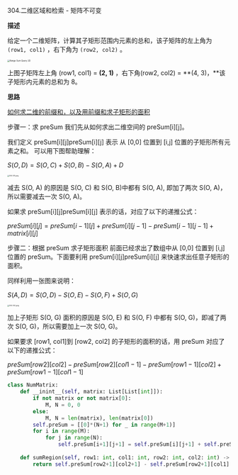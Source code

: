 304.二维区域和检索 - 矩阵不可变

**描述**

给定一个二维矩阵，计算其子矩形范围内元素的总和，该子矩阵的左上角为 `(row1, col1)` ，右下角为 `(row2, col2)` 。

<img src="https://cdn.jsdelivr.net/gh/lblbk/picgo/work/20210303173815.png" alt="Range Sum Query 2D" style="zoom:33%;" />

上图子矩阵左上角 (row1, col1) = **(2, 1)** ，右下角(row2, col2) = **(4, 3)，**该子矩形内元素的总和为 8。

**思路**

[如何求二维的前缀和，以及用前缀和求子矩形的面积](https://leetcode-cn.com/problems/range-sum-query-2d-immutable/solution/ru-he-qiu-er-wei-de-qian-zhui-he-yi-ji-y-6c21/)

步骤一：求 preSum
我们先从如何求出二维空间的 preSum[i][j]。

我们定义 preSum[i][j]preSum[i][j] 表示 从 [0,0] 位置到 [i,j] 位置的子矩形所有元素之和。
可以用下图帮助理解：

$S(O, D) = S(O, C) + S(O, B) - S(O, A) + D$

<img src="https://cdn.jsdelivr.net/gh/lblbk/picgo/work/20210303175753.jpeg" alt="304.001.jpeg" style="zoom: 25%;" />

减去 S(O, A) 的原因是 S(O, C) 和 S(O, B)中都有 S(O, A), 即加了两次 S(O, A)，所以需要减去一次 S(O, A)。

如果求 preSum[i][j]preSum[i][j] 表示的话，对应了以下的递推公式：

$preSum[i][j] = preSum[i - 1][j] + preSum[i][j - 1] - preSum[i - 1][j - 1] + matrix[i][j]$

步骤二：根据 preSum 求子矩形面积
前面已经求出了数组中从 [0,0] 位置到 [i,j]位置的 preSum。下面要利用 preSum[i][j]preSum[i][j] 来快速求出任意子矩形的面积。

同样利用一张图来说明：

$S(A, D) = S(O, D) - S(O, E) - S(O, F) + S(O, G)$

<img src="https://cdn.jsdelivr.net/gh/lblbk/picgo/work/20210303175803.jpeg" alt="304.002.jpeg" style="zoom:25%;" />

加上子矩形 S(O, G) 面积的原因是 S(O, E) 和 S(O, F) 中都有 S(O, G)，即减了两次 S(O, G)，所以需要加上一次 S(O, G)。

如果要求 [row1, col1]到 [row2, col2] 的子矩形的面积的话，用 preSum 对应了以下的递推公式：

$preSum[row2][col2] - preSum[row2][col1 - 1] - preSum[row1 - 1][col2] + preSum[row1 - 1][col1 - 1]$

```python
class NumMatrix:
    def __inint__(self, matrix: List[List[int]]):
        if not matrix or not matrix[0]:
            M, N = 0, 0
        else:
            M, N = len(matrix), len(matrix[0])
        self.preSum = [[0]*(N+1) for _ in range(M+1)]
        for i in range(M):
            for j in range(N):
                self.preSum[i+1][j+1] = self.preSum[i][j+1] + self.preSum[i+1][j] - self.preSum[i][j] + matrix[i][j]
    
    def sumRegion(self, row1: int, col1: int, row2: int, col2: int) -> int:
        return self.preSum[row2+1][col2+1] - self.preSum[row2+1][col1] - self.preSum[row1][col2+1] + self.preSum[row1][col1]
```

#### 